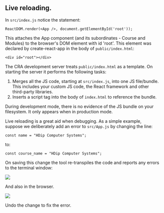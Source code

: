 ## Live reloading.

In `src/index.js` notice the statement:
~~~
ReactDOM.render(<App />, document.getElementById('root'));
~~~
This attaches the App component (and its subordinates - Course and Modules) to the browser's DOM element with id 'root'. This element was declared by create-react-app in the body of `public/index.html`:
~~~
<div id="root"></div>
~~~
The CRA development server treats `public/index.html` as a template. On starting the server it performs the following tasks:

1. Merges all the JS code, starting at `src/index.js`, into one JS file/bundle. This includes your custom JS code, the React framework and other third-party libraries.
1. Inserts a script tag into the body of `index.html` to reference the bundle.

During development mode, there is no evidence of the JS bundle on your filesystem. It only appears when in production mode.

Live reloading is a great aid when debugging. As a simple example, suppose we deliberately add an error to `src/App.js` by changing the line:
~~~
const name = "HDip Computer Systems";
~~~
to:
~~~
const course_name = "HDip Computer Systems";
~~~
On saving this change the tool re-transpiles the code and reports any errors to the terminal window:

![][error]
 
And also in the browser.

![][error2]

Undo the change to fix the error.

[error]: ./img/error.png
[error2]: ./img/error2.png
